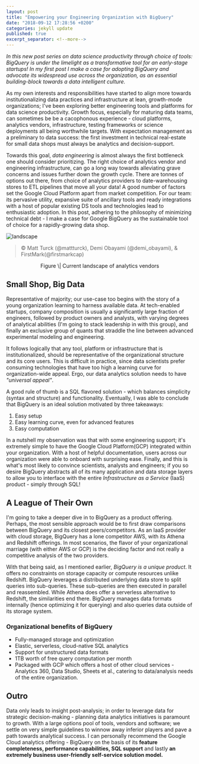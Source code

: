 ```yaml
---
layout: post
title: "Empowering your Engineering Organization with BigQuery"
date: "2018-09-12 17:28:56 +0200"
categories: jekyll update
published: true
excerpt_separator: <!--more-->
---
```

_In this new post series on data science productivity through choice of tools: BigQuery is under the limelight as a transformative tool for an early-stage startups! In my first post I make a case for adopting BigQuery and advocate its widespread use across the organization, as an essential building-block towards a data intelligent culture._
<!--more-->

As my own interests and responsibilities have started to align more towards institutionalizing data practices and infrastructure at lean, growth-mode organizations; I've been exploring better engineering tools and platforms for data science productivity. Growth focus, especially for maturing data teams, can sometimes be be a cacophonous experience - cloud platforms, analytics vendors, infrastructure, testing frameworks or science deployments all being worthwhile targets. With expectation management as a preliminary to data success: the first investment in technical real-estate for small data shops must always be analytics and decision-support.

Towards this goal, _*data engineering*_ is almost always the first bottleneck one should consider prioritizing. The right choice of analytics vendor and engineering infrastructure, can go a long way towards alleviating grave concerns and issues further down the growth cycle. There are tonnes of options out there, from choice of analytics providers to date-warehousing stores to ETL pipelines that move all your data! A good number of factors set the Google Cloud Platform apart from market competition. For our team: its pervasive utility, expansive suite of ancillary tools and ready integrations with a host of popular existing DS tools and technologies lead to enthusiastic adoption. In this post, adhering to the philosophy of minimizing technical debt - I make a case for Google BigQuery as the sustainable tool of choice for a rapidly-growing data shop.

![landscape]({{site.baseurl}}/img/analytics_landscape.png)
> ©️ Matt Turck (@mattturck), Demi Obayami (@demi_obayami), & FirstMark(@firstmarkcap)

<p style="text-align: center;">Figure \| Current landscape of analytics vendors</p>

## Small Shop, Big Data
Representative of majority; our use-case too begins with the story of a young organization learning to harness available data. At tech-enabled startups, company composition is usually a significantly large fraction of engineers, followed by product owners and analysts, with varying degrees of analytical abilities (I'm going to stack leadership in with this group), and finally an exclusive group of quants that straddle the line between advanced experimental modeling and engineering.

It follows logically that any tool, platform or infrastructure that is institutionalized, should be representative of the organizational structure and its core users. This is difficult in practice, since data scientists prefer consuming technologies that have too high a learning curve for organization-wide appeal. Ergo, our data analytics solution needs to have _"universal appeal"_.

A good rule of thumb is a SQL flavored solution - which balances simplicity (syntax and structure) and functionality. Eventually, I was able to conclude that BigQuery is an ideal solution motivated by three takeaways:

1. Easy setup
2. Easy learning curve, even for advanced features
3. Easy computation

In a nutshell my observation was that with some engineering support; it's extremely simple to have the Google Cloud Platform(GCP) integrated within your organization. With a host of helpful documentation, users across our organization were able to onboard with surprising ease. Finally, and this is what's most likely to convince scientists, analysts and engineers; if you so desire BigQuery abstracts all of its many application and data storage layers to allow you to interface with the entire _Infrastructure as a Service_ (IaaS) product - simply through SQL!

## A League of Their Own
I'm going to take a deeper dive in to BigQuery as a product offering. Perhaps, the most sensible approach would be to first draw comparisons between BigQuery and its closest peers/competitors. As an IaaS provider with cloud storage, BigQuery has a lone competitor AWS, with its Athena and Redshift offerings. In most scenarios, the flavor of your organizational marriage (with either AWS or GCP) is the deciding factor and not really a competitive analysis of the two providers.

With that being said, as I mentioned earlier, _*BigQuery is a unique product*_. It offers no constraints on storage capacity or  compute resources unlike Redshift. BigQuery leverages a distributed underlying data store to split queries into sub-queries.  These sub-queries are then executed in parallel and reassembled. While Athena does offer a serverless alternative to Redshift, the similarities end there. BigQuery manages data formats internally (hence optimizing it for querying) and also queries data outside of its storage system.

### Organizational benefits of BigQuery
+ Fully-managed storage and optimization
+ Elastic, serverless, cloud-native SQL analytics
+ Support for unstructured data formats
+ 1TB worth of free query computation per month
+ Packaged with GCP which offers a host of other cloud services - Analytics 360, Data Studio, Sheets et al., catering to data/analysis needs of the entire organization.

## Outro
Data only leads to insight post-analysis; in order to leverage data for strategic decision-making - planning data analytics initiatives is paramount to growth. With a large options pool of tools, vendors and software; we settle on very simple guidelines to winnow away inferior players and pave a path towards analytical success. I can personally recommend the Google Cloud analytics offering - BigQuery on the basis of its **feature completeness, performance capabilities, SQL support** and lastly **an extremely business user-friendly self-service solution model.**
